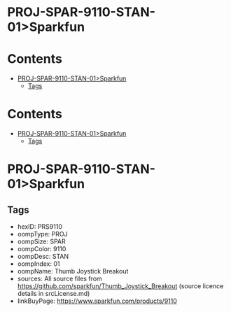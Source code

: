 
PROJ-SPAR-9110-STAN-01>Sparkfun
===============================

Contents
========

* [PROJ-SPAR-9110-STAN-01>Sparkfun](#proj-spar-9110-stan-01sparkfun)
	* [Tags](#tags)

Contents
========

* [PROJ-SPAR-9110-STAN-01>Sparkfun](#proj-spar-9110-stan-01sparkfun)
	* [Tags](#tags)

# PROJ-SPAR-9110-STAN-01>Sparkfun

## Tags

- hexID: PRS9110
- oompType: PROJ
- oompSize: SPAR
- oompColor: 9110
- oompDesc: STAN
- oompIndex: 01
- oompName: Thumb Joystick Breakout
- sources: All source files from https://github.com/sparkfun/Thumb_Joystick_Breakout (source licence details in srcLicense.md)
- linkBuyPage: https://www.sparkfun.com/products/9110

